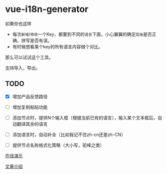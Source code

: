 # vue-i18n-generator

如果你也这样
- 每次`新增`/`修改`一个Key，都要到不同的`语言`下面，小心翼翼的确定`层级`是否正确，拼写是否有误。
- 有时候想看某个key的所有语言内容做个对比。

那么可以试试这个工具。

支持导入，导出。

## TODO

- [x] 增加产品反馈路径
- [ ] 增加复制粘贴功能
- [ ] 添加节点时，提供N个输入框（根据当前已有的语言），输入某个文本框后，自动翻译其余的语言
- [ ] 添加语言时，自动补全（比如我记不住zh-cn还是zh-CN）
- [ ] 提供节点名称格式化策略（大小写，驼峰之类）


[在线演示](http://vue-i18n-generator.onlytg.com/)

[文章介绍](https://segmentfault.com/a/1190000020357367)
